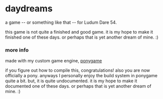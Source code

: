 # daydreams
a game -- or something like that -- for Ludum Dare 54.

this game is not quite a finished and good game. it is my hope to make it finished one of these days. or perhaps that is yet another dream of mine. :)

### more info

made with my custom game engine, [ponygame](https://github.com/HoneyPony/ponygame)

if you figure out how to compile this, congratulations! also you are now officially a pony. anyways I personally enjoy the build system in ponygame quite a bit. but, it is quite undocumented. it is my hope to make it documented one of these days. or perhaps that is yet another dream of mine. :)
